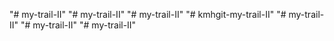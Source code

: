 "# my-trail-II" 
"# my-trail-II" 
"# my-trail-II" 
"# kmhgit-my-trail-II" 
"# my-trail-II" 
"# my-trail-II" 
"# my-trail-II" 
